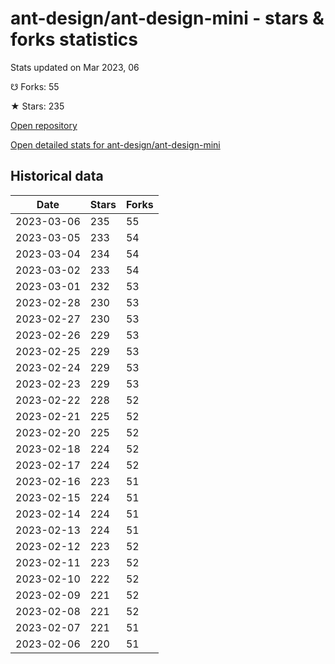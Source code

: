 # ant-design/ant-design-mini - stars & forks statistics

Stats updated on Mar 2023, 06

☋ Forks: 55

★ Stars: 235

[Open repository](https://github.com/ant-design/ant-design-mini)

[Open detailed stats for ant-design/ant-design-mini](https://reviewgithub.com/rep/ant-design/ant-design-mini)

## Historical data
| Date | Stars | Forks |
|------|-------|-------|
| 2023-03-06 | 235 | 55 | 
| 2023-03-05 | 233 | 54 | 
| 2023-03-04 | 234 | 54 | 
| 2023-03-02 | 233 | 54 | 
| 2023-03-01 | 232 | 53 | 
| 2023-02-28 | 230 | 53 | 
| 2023-02-27 | 230 | 53 | 
| 2023-02-26 | 229 | 53 | 
| 2023-02-25 | 229 | 53 | 
| 2023-02-24 | 229 | 53 | 
| 2023-02-23 | 229 | 53 | 
| 2023-02-22 | 228 | 52 | 
| 2023-02-21 | 225 | 52 | 
| 2023-02-20 | 225 | 52 | 
| 2023-02-18 | 224 | 52 | 
| 2023-02-17 | 224 | 52 | 
| 2023-02-16 | 223 | 51 | 
| 2023-02-15 | 224 | 51 | 
| 2023-02-14 | 224 | 51 | 
| 2023-02-13 | 224 | 51 | 
| 2023-02-12 | 223 | 52 | 
| 2023-02-11 | 223 | 52 | 
| 2023-02-10 | 222 | 52 | 
| 2023-02-09 | 221 | 52 | 
| 2023-02-08 | 221 | 52 | 
| 2023-02-07 | 221 | 51 | 
| 2023-02-06 | 220 | 51 | 

